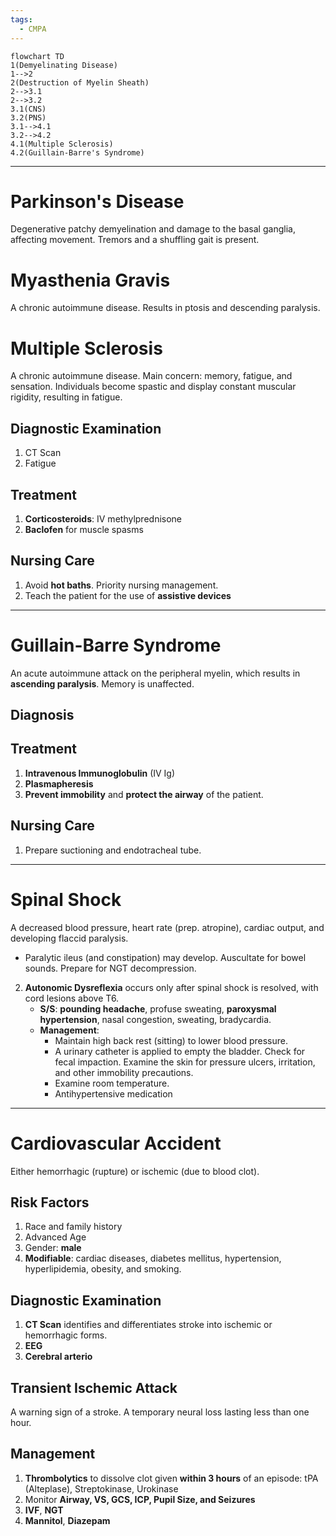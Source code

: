 ```yaml
---
tags:
  - CMPA
---
```

```mermaid
flowchart TD
1(Demyelinating Disease)
1-->2
2(Destruction of Myelin Sheath)
2-->3.1
2-->3.2
3.1(CNS)
3.2(PNS)
3.1-->4.1
3.2-->4.2
4.1(Multiple Sclerosis)
4.2(Guillain-Barre's Syndrome)
```
___
# Parkinson's Disease
Degenerative patchy demyelination and damage to the basal ganglia, affecting movement. Tremors and a shuffling gait is present.
# Myasthenia Gravis
A chronic autoimmune disease. Results in ptosis and descending paralysis.
# Multiple Sclerosis
A chronic autoimmune disease.
Main concern: memory, fatigue, and sensation. Individuals become spastic and display constant muscular rigidity, resulting in fatigue.
## Diagnostic Examination
1. CT Scan
2. Fatigue
## Treatment
1. **Corticosteroids**: IV methylprednisone
2. **Baclofen** for muscle spasms
## Nursing Care
1. Avoid **hot baths**. Priority nursing management.
2. Teach the patient for the use of **assistive devices**
___
# Guillain-Barre Syndrome
An acute autoimmune attack on the peripheral myelin, which results in **ascending paralysis**. Memory is unaffected.
## Diagnosis
## Treatment
1. **Intravenous Immunoglobulin** (IV Ig)
2. **Plasmapheresis**
3. **Prevent immobility** and **protect the airway** of the patient.
## Nursing Care
1. Prepare suctioning and endotracheal tube.
___
# Spinal Shock
A decreased blood pressure, heart rate (prep. atropine), cardiac output, and developing flaccid paralysis.
- Paralytic ileus (and constipation) may develop. Auscultate for bowel sounds. Prepare for NGT decompression.
2. **Autonomic Dysreflexia** occurs only after spinal shock is resolved, with cord lesions above T6.
	- **S/S**: **pounding headache**, profuse sweating, **paroxysmal hypertension**, nasal congestion, sweating, bradycardia.
	- **Management**:
		- Maintain high back rest (sitting) to lower blood pressure.
		- A urinary catheter is applied to empty the bladder. Check for fecal impaction. Examine the skin for pressure ulcers, irritation, and other immobility precautions.
		- Examine room temperature.
		- Antihypertensive medication
___
# Cardiovascular Accident
Either hemorrhagic (rupture) or ischemic (due to blood clot).
## Risk Factors
1. Race and family history
2. Advanced Age
3. Gender: **male**
4. **Modifiable**: cardiac diseases, diabetes mellitus, hypertension, hyperlipidemia, obesity, and smoking.
## Diagnostic Examination
1. **CT Scan** identifies and differentiates stroke into ischemic or hemorrhagic forms.
2. **EEG**
3. **Cerebral arterio**
## Transient Ischemic Attack
A warning sign of a stroke. A temporary neural loss lasting less than one hour.
## Management
1. **Thrombolytics** to dissolve clot given **within 3 hours** of an episode: tPA (Alteplase), Streptokinase, Urokinase
2. Monitor **Airway, VS, GCS, ICP, Pupil Size, and Seizures**
3. **IVF**, **NGT**
4. **Mannitol**, **Diazepam**